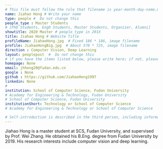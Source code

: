```yaml
---
# This file must follow the rule that filename is year-month-day-name.md .
name: Jiahao Hong # Write your name
type: people #  Do not change this
people_type : Master Students
# [PhD Students, EngD Students, Master Students, Organizer, Alumni]
showtitle: 2020 Master # people_type in 201X
title: Jiahao Hong # Website Title
profileName: JiahaoHong.jpg  # Fixed 186 * 186, image filename
profile: JiahaoHongBig.jpg  # About 570 * 725, image filename
direction : Computer Vision, Deep Learning
layout: peoplepost  #  Do not change this
# if you have the items listed below, please write here; if not, please write None.
homepage: None
email: jhhong20@fudan.edu.cn
google : None
github : https://github.com/JiahaoHong1997
linkedin: None
# 
institution: School of Computer Science, Fudan University
# Academy for Engineering & Technology, Fudan University
# School of Computer Science, Fudan University
institutionShort: Technology or School of Computer Science
# Academy for Engineering & Technology or School of Computer Science

# Self-introduction is described in the third person, including information such as educational experience
---
```


Jiahao Hong is a master student at SCS, Fudan University, and supervised by Prof. Wei Zhang. He obtained his B.Eng. degree from Fudan University by 2019. His research interests include computer vision and deep learning.



